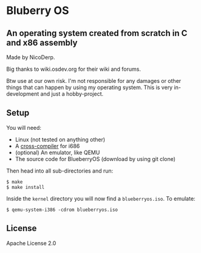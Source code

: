 
# Bluberry OS

## An operating system created from scratch in C and x86 assembly

Made by NicoDerp.

Big thanks to wiki.osdev.org for their wiki and forums.

Btw use at our own risk. I'm not responsible for any damages or other things that can happen by using my operating system.
This is very in-development and just a hobby-project.

## Setup

You will need:
 - Linux (not tested on anything other)
 - A [cross-compiler](https://wiki.osdev.org/GCC_Cross-Compiler) for i686
 - (optional) An emulator, like QEMU
 - The source code for BlueberryOS (download by using git clone)

Then head into all sub-directories and run:

```shell
$ make
$ make install
```

Inside the `kernel` directory you will now find a `blueberryos.iso`. 
To emulate:
```shell
$ qemu-system-i386 -cdrom blueberryos.iso
```

## License

Apache License 2.0


